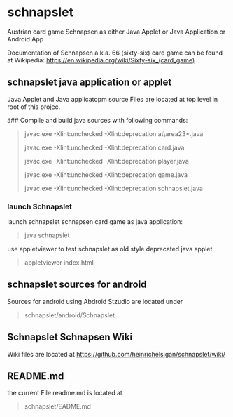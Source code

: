 # schnapslet 

Austrian card game Schnapsen as either Java Applet or Java Application or Android App

Documentation of Schnapsen a.k.a. 66 (sixty-six) card game can be found at Wikipedia:
https://en.wikipedia.org/wiki/Sixty-six_(card_game) 

## schnapslet java application or applet

Java Applet and Java applicatopm source Files are located at top level in root of this projec.

ä## Compile and build java sources with following commands:

> javac.exe -Xlint:unchecked -Xlint:deprecation at\area23\*.java
>
> javac.exe -Xlint:unchecked -Xlint:deprecation card.java
>
> javac.exe -Xlint:unchecked -Xlint:deprecation player.java
>
> javac.exe -Xlint:unchecked -Xlint:deprecation game.java
>
> javac.exe -Xlint:unchecked -Xlint:deprecation schnapslet.java

### launch Schnapslet

launch schnapslet schnapsen card game as java application:
> java schnapslet

use appletviewer to test schnapslet as old style deprecated java applet
> appletviewer index.html

## schnapslet sources for android 

Sources for android using Abdroid Stzudio are located under 
> schnapslet/android/Schnapslet

## Schnapslet Schnapsen Wiki 

Wiki files are located at
https://github.com/heinrichelsigan/schnapslet/wiki/

## README.md

the current File readme.md is located at
> schnapslet/EADME.md
